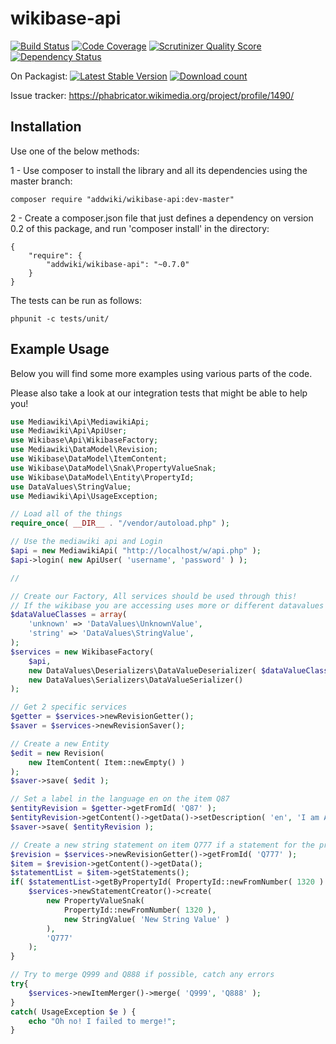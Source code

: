 wikibase-api
==================
[![Build Status](https://travis-ci.org/addwiki/wikibase-api.png?branch=master)](https://travis-ci.org/addwiki/wikibase-api)
[![Code Coverage](https://scrutinizer-ci.com/g/addwiki/wikibase-api/badges/coverage.png?s=ca6d4e50e3ce5b9937a24928d8762af31d4e108c)](https://scrutinizer-ci.com/g/addwiki/wikibase-api/)
[![Scrutinizer Quality Score](https://scrutinizer-ci.com/g/addwiki/wikibase-api/badges/quality-score.png?s=41faa1f91a7d359370de48c4dec28cdd5db47b0d)](https://scrutinizer-ci.com/g/addwiki/wikibase-api/)
[![Dependency Status](https://www.versioneye.com/php/addwiki:wikibase-api/dev-master/badge.svg)](https://www.versioneye.com/php/addwiki:wikibase-api/dev-master)

On Packagist:
[![Latest Stable Version](https://poser.pugx.org/addwiki/wikibase-api/version.png)](https://packagist.org/packages/addwiki/wikibase-api)
[![Download count](https://poser.pugx.org/addwiki/wikibase-api/d/total.png)](https://packagist.org/packages/addwiki/wikibase-api)

Issue tracker: https://phabricator.wikimedia.org/project/profile/1490/

## Installation

Use one of the below methods:

1 - Use composer to install the library and all its dependencies using the master branch:

    composer require "addwiki/wikibase-api:dev-master"

2 - Create a composer.json file that just defines a dependency on version 0.2 of this package, and run 'composer install' in the directory:

    {
        "require": {
            "addwiki/wikibase-api": "~0.7.0"
        }
    }

The tests can be run as follows:

    phpunit -c tests/unit/

## Example Usage

Below you will find some more examples using various parts of the code.

Please also take a look at our integration tests that might be able to help you!

```php
use Mediawiki\Api\MediawikiApi;
use Mediawiki\Api\ApiUser;
use Wikibase\Api\WikibaseFactory;
use Mediawiki\DataModel\Revision;
use Wikibase\DataModel\ItemContent;
use Wikibase\DataModel\Snak\PropertyValueSnak;
use Wikibase\DataModel\Entity\PropertyId;
use DataValues\StringValue;
use Mediawiki\Api\UsageException;

// Load all of the things
require_once( __DIR__ . "/vendor/autoload.php" );

// Use the mediawiki api and Login
$api = new MediawikiApi( "http://localhost/w/api.php" );
$api->login( new ApiUser( 'username', 'password' ) );

//

// Create our Factory, All services should be used through this!
// If the wikibase you are accessing uses more or different datavalues they must be added here.
$dataValueClasses = array(
	'unknown' => 'DataValues\UnknownValue',
	'string' => 'DataValues\StringValue',
);
$services = new WikibaseFactory(
	$api,
	new DataValues\Deserializers\DataValueDeserializer( $dataValueClasses ),
	new DataValues\Serializers\DataValueSerializer()
);

// Get 2 specific services
$getter = $services->newRevisionGetter();
$saver = $services->newRevisionSaver();

// Create a new Entity
$edit = new Revision(
	new ItemContent( Item::newEmpty() )
);
$saver->save( $edit );

// Set a label in the language en on the item Q87
$entityRevision = $getter->getFromId( 'Q87' );
$entityRevision->getContent()->getData()->setDescription( 'en', 'I am A description' );
$saver->save( $entityRevision );

// Create a new string statement on item Q777 if a statement for the property doesn't already exist
$revision = $services->newRevisionGetter()->getFromId( 'Q777' );
$item = $revision->getContent()->getData();
$statementList = $item->getStatements();
if( $statementList->getByPropertyId( PropertyId::newFromNumber( 1320 ) )->isEmpty() ) {
	$services->newStatementCreator()->create(
		new PropertyValueSnak(
			PropertyId::newFromNumber( 1320 ),
			new StringValue( 'New String Value' )
		),
		'Q777'
	);
}

// Try to merge Q999 and Q888 if possible, catch any errors
try{
	$services->newItemMerger()->merge( 'Q999', 'Q888' );
}
catch( UsageException $e ) {
	echo "Oh no! I failed to merge!";
}
```
